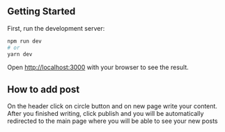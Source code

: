 ## Getting Started

First, run the development server:

```bash
npm run dev
# or
yarn dev
```

Open [http://localhost:3000](http://localhost:3000) with your browser to see the result.

## How to add post

On the header click on circle button and on new page write your content.
After you finished writing, click publish and you will be automatically redirected to the main page where you will be able to see your new posts
